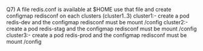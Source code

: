 Q7) A file redis.conf is available at $HOME use that file and create configmap redisconf on each clusters (cluster1..3) 
   cluster1:- create a pod redis-dev and the configmap redisconf must be mount /config
   cluster2:- create a pod redis-stag and the configmap redisconf must be mount /config
   cluster3:- create a pod redis-prod and the configmap redisconf must be mount /config
